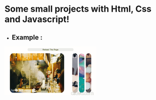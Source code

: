 # Some small projects with Html, Css and Javascript! 
* ## Example :

<img width=300px height=160px src="example.gif">


